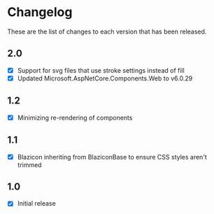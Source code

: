 # Changelog
These are the list of changes to each version that has been released.

## 2.0
- [x] Support for svg files that use stroke settings instead of fill
- [x] Updated Microsoft.AspNetCore.Components.Web to v6.0.29

## 1.2
- [x] Minimizing re-rendering of components

## 1.1
- [x] Blazicon inheriting from BlaziconBase to ensure CSS styles aren't trimmed

## 1.0
- [x] Initial release